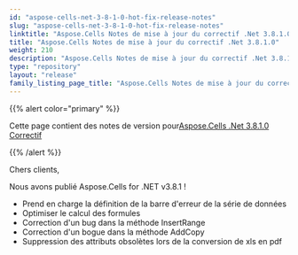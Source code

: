 ```yaml
---
id: "aspose-cells-net-3-8-1-0-hot-fix-release-notes"
slug: "aspose-cells-net-3-8-1-0-hot-fix-release-notes"
linktitle: "Aspose.Cells Notes de mise à jour du correctif .Net 3.8.1.0"
title: "Aspose.Cells Notes de mise à jour du correctif .Net 3.8.1.0"
weight: 210
description: "Aspose.Cells Notes de mise à jour du correctif .Net 3.8.1.0 – the latest updates and fixes."
type: "repository"
layout: "release"
family_listing_page_title: "Aspose.Cells Notes de mise à jour du correctif .Net 3.8.1.0"
---
```

{{% alert color="primary" %}} 

 Cette page contient des notes de version pour[Aspose.Cells .Net 3.8.1.0 Correctif](https://releases.aspose.com/cells/net/new-releases/aspose.cells-.net-3.8.1.0-hot-fix/)

{{% /alert %}} 

 Chers clients,

 Nous avons publié Aspose.Cells for .NET v3.8.1 !

- Prend en charge la définition de la barre d'erreur de la série de données
- Optimiser le calcul des formules
- Correction d'un bug dans la méthode InsertRange
- Correction d'un bogue dans la méthode AddCopy
- Suppression des attributs obsolètes lors de la conversion de xls en pdf
